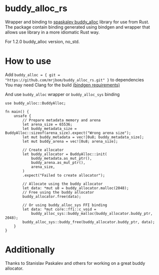 # buddy_alloc_rs

Wrapper and binding to [spaskalev buddy_alloc](https://github.com/spaskalev/buddy_alloc) library for use from Rust.  
The package contain binding generated using bindgen and wrapper that allows use library in a more idiomatic Rust way.

For 1.2.0 buddy_alloc version, no_std.

# How to use
Add `buddy_alloc = { git = "https://github.com/mrjbom/buddy_alloc_rs.git" }` to dependencies  
You may need Clang for the build [(bindgen requirements)](https://rust-lang.github.io/rust-bindgen/requirements.html)

And use `buddy_alloc` wrapper or `buddy_alloc_sys` binding

```
use buddy_alloc::BuddyAlloc;

fn main() {
    unsafe {
        // Prepare metadata memory and arena
        let arena_size = 65536;
        let buddy_metadata_size = BuddyAlloc::sizeof(arena_size).expect("Wrong arena size");
        let mut buddy_metadata = vec![0u8; buddy_metadata_size];
        let mut buddy_arena = vec![0u8; arena_size];

        // Create allocator
        let buddy_allocator = BuddyAlloc::init(
            buddy_metadata.as_mut_ptr(),
            buddy_arena.as_mut_ptr(),
            arena_size,
        )
        .expect("Failed to create allocator");

        // Allocate using the buddy allocator
        let data: *mut u8 = buddy_allocator.malloc(2048);
        // Free using the buddy allocator
        buddy_allocator.free(data);

        // Or using buddy_alloc_sys FFI binding
        let data: *mut core::ffi::c_void =
            buddy_alloc_sys::buddy_malloc(buddy_allocator.buddy_ptr, 2048);
        buddy_alloc_sys::buddy_free(buddy_allocator.buddy_ptr, data);
    }
}
```

# Additionally
Thanks to Stanislav Paskalev and others for working on a great buddy allocator.

